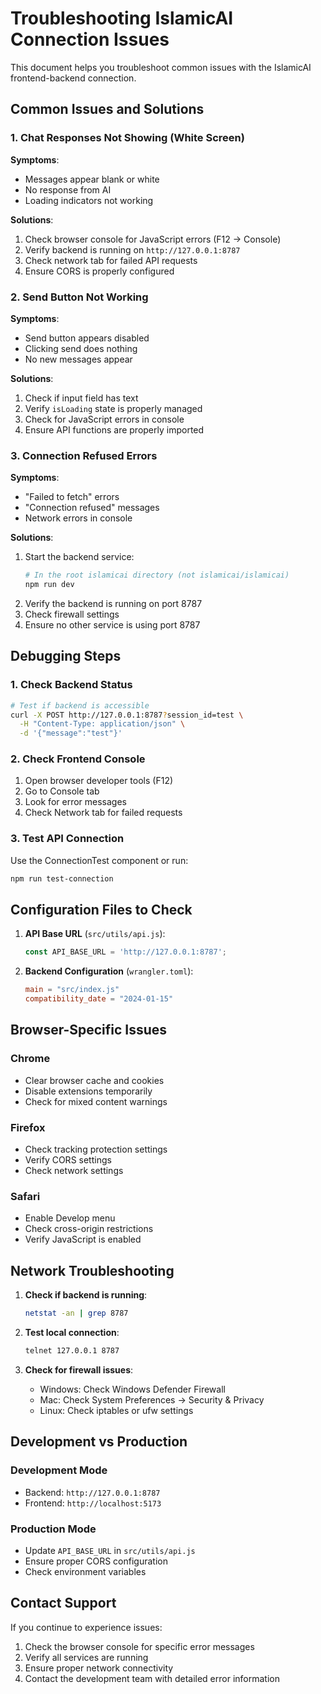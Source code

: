 # Troubleshooting IslamicAI Connection Issues

This document helps you troubleshoot common issues with the IslamicAI frontend-backend connection.

## Common Issues and Solutions

### 1. Chat Responses Not Showing (White Screen)

**Symptoms**: 
- Messages appear blank or white
- No response from AI
- Loading indicators not working

**Solutions**:
1. Check browser console for JavaScript errors (F12 → Console)
2. Verify backend is running on `http://127.0.0.1:8787`
3. Check network tab for failed API requests
4. Ensure CORS is properly configured

### 2. Send Button Not Working

**Symptoms**:
- Send button appears disabled
- Clicking send does nothing
- No new messages appear

**Solutions**:
1. Check if input field has text
2. Verify `isLoading` state is properly managed
3. Check for JavaScript errors in console
4. Ensure API functions are properly imported

### 3. Connection Refused Errors

**Symptoms**:
- "Failed to fetch" errors
- "Connection refused" messages
- Network errors in console

**Solutions**:
1. Start the backend service:
   ```bash
   # In the root islamicai directory (not islamicai/islamicai)
   npm run dev
   ```
2. Verify the backend is running on port 8787
3. Check firewall settings
4. Ensure no other service is using port 8787

## Debugging Steps

### 1. Check Backend Status
```bash
# Test if backend is accessible
curl -X POST http://127.0.0.1:8787?session_id=test \
  -H "Content-Type: application/json" \
  -d '{"message":"test"}'
```

### 2. Check Frontend Console
1. Open browser developer tools (F12)
2. Go to Console tab
3. Look for error messages
4. Check Network tab for failed requests

### 3. Test API Connection
Use the ConnectionTest component or run:
```bash
npm run test-connection
```

## Configuration Files to Check

1. **API Base URL** (`src/utils/api.js`):
   ```javascript
   const API_BASE_URL = 'http://127.0.0.1:8787';
   ```

2. **Backend Configuration** (`wrangler.toml`):
   ```toml
   main = "src/index.js"
   compatibility_date = "2024-01-15"
   ```

## Browser-Specific Issues

### Chrome
- Clear browser cache and cookies
- Disable extensions temporarily
- Check for mixed content warnings

### Firefox
- Check tracking protection settings
- Verify CORS settings
- Check network settings

### Safari
- Enable Develop menu
- Check cross-origin restrictions
- Verify JavaScript is enabled

## Network Troubleshooting

1. **Check if backend is running**:
   ```bash
   netstat -an | grep 8787
   ```

2. **Test local connection**:
   ```bash
   telnet 127.0.0.1 8787
   ```

3. **Check for firewall issues**:
   - Windows: Check Windows Defender Firewall
   - Mac: Check System Preferences → Security & Privacy
   - Linux: Check iptables or ufw settings

## Development vs Production

### Development Mode
- Backend: `http://127.0.0.1:8787`
- Frontend: `http://localhost:5173`

### Production Mode
- Update `API_BASE_URL` in `src/utils/api.js`
- Ensure proper CORS configuration
- Check environment variables

## Contact Support

If you continue to experience issues:
1. Check the browser console for specific error messages
2. Verify all services are running
3. Ensure proper network connectivity
4. Contact the development team with detailed error information